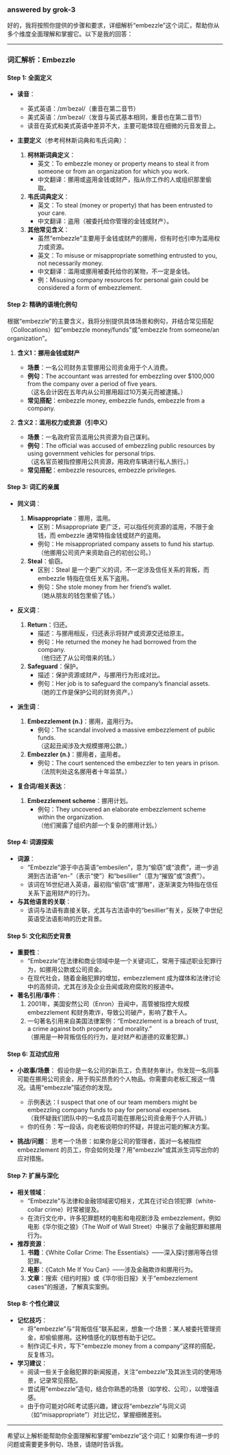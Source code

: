 ### answered by grok-3
好的，我将按照你提供的步骤和要求，详细解析“embezzle”这个词汇，帮助你从多个维度全面理解和掌握它。以下是我的回答：

---

### **词汇解析：Embezzle**

#### **Step 1: 全面定义**

- **读音**：
  - 英式英语：/ɪmˈbezəl/（重音在第二音节）
  - 美式英语：/ɪmˈbezəl/（发音与英式基本相同，重音也在第二音节）
  - 读音在英式和美式英语中差异不大，主要可能体现在细微的元音发音上。

- **主要定义**（参考柯林斯词典和韦氏词典）：
  1. **柯林斯词典定义**：
     - 英文：To embezzle money or property means to steal it from someone or from an organization for which you work.
     - 中文翻译：挪用或盗用金钱或财产，指从你工作的人或组织那里偷取。
  2. **韦氏词典定义**：
     - 英文：To steal (money or property) that has been entrusted to your care.
     - 中文翻译：盗用（被委托给你管理的金钱或财产）。
  3. **其他常见含义**：
     - 虽然“embezzle”主要用于金钱或财产的挪用，但有时也引申为滥用权力或资源。
     - 英文：To misuse or misappropriate something entrusted to you, not necessarily money.
     - 中文翻译：滥用或挪用被委托给你的某物，不一定是金钱。
     - 例：Misusing company resources for personal gain could be considered a form of embezzlement.

#### **Step 2: 精确的语境化例句**

根据“embezzle”的主要含义，我将分别提供具体场景和例句，并结合常见搭配（Collocations）如“embezzle money/funds”或“embezzle from someone/an organization”。

1. **含义1：挪用金钱或财产**
   - **场景**：一名公司财务主管挪用公司资金用于个人消费。
   - **例句**：The accountant was arrested for embezzling over $100,000 from the company over a period of five years.  
     （这名会计因在五年内从公司挪用超过10万美元而被逮捕。）
   - **常见搭配**：embezzle money, embezzle funds, embezzle from a company.

2. **含义2：滥用权力或资源（引申义）**
   - **场景**：一名政府官员滥用公共资源为自己谋利。
   - **例句**：The official was accused of embezzling public resources by using government vehicles for personal trips.  
     （这名官员被指控挪用公共资源，用政府车辆进行私人旅行。）
   - **常见搭配**：embezzle resources, embezzle privileges.

#### **Step 3: 词汇的亲属**

- **同义词**：
  1. **Misappropriate**：挪用，滥用。
     - 区别：Misappropriate 更广泛，可以指任何资源的滥用，不限于金钱，而 embezzle 通常特指金钱或财产的盗用。
     - 例句：He misappropriated company assets to fund his startup.  
       （他挪用公司资产来资助自己的初创公司。）
  2. **Steal**：偷窃。
     - 区别：Steal 是一个更广义的词，不一定涉及信任关系的背叛，而 embezzle 特指在信任关系下盗用。
     - 例句：She stole money from her friend’s wallet.  
       （她从朋友的钱包里偷了钱。）

- **反义词**：
  1. **Return**：归还。
     - 描述：与挪用相反，归还表示将财产或资源交还给原主。
     - 例句：He returned the money he had borrowed from the company.  
       （他归还了从公司借来的钱。）
  2. **Safeguard**：保护。
     - 描述：保护资源或财产，与挪用行为形成对比。
     - 例句：Her job is to safeguard the company’s financial assets.  
       （她的工作是保护公司的财务资产。）

- **派生词**：
  1. **Embezzlement (n.)**：挪用，盗用行为。
     - 例句：The scandal involved a massive embezzlement of public funds.  
       （这起丑闻涉及大规模挪用公款。）
  2. **Embezzler (n.)**：挪用者，盗用者。
     - 例句：The court sentenced the embezzler to ten years in prison.  
       （法院判处这名挪用者十年监禁。）

- **复合词/相关表达**：
  1. **Embezzlement scheme**：挪用计划。
     - 例句：They uncovered an elaborate embezzlement scheme within the organization.  
       （他们揭露了组织内部一个复杂的挪用计划。）

#### **Step 4: 词源探索**

- **词源**：
  - “Embezzle”源于中古英语“embesilen”，意为“偷窃”或“浪费”，进一步追溯到古法语“en-”（表示“使”）和“besillier”（意为“摧毁”或“浪费”）。
  - 该词在16世纪进入英语，最初指“偷窃”或“挪用”，逐渐演变为特指在信任关系下盗用财产的行为。
- **与其他语言的关联**：
  - 该词与法语有直接关联，尤其与古法语中的“besillier”有关，反映了中世纪英语受法语影响的历史背景。

#### **Step 5: 文化和历史背景**

- **重要性**：
  - “Embezzle”在法律和商业领域中是一个关键词汇，常用于描述职业犯罪行为，如挪用公款或公司资金。
  - 在现代社会，随着金融犯罪的增加，embezzlement 成为媒体和法律讨论中的高频词，尤其在涉及企业丑闻或政府腐败的报道中。
- **著名引用/事件**：
  1. 2001年，美国安然公司（Enron）丑闻中，高管被指控大规模 embezzlement 和财务欺诈，导致公司破产，影响了数千人。
  2. 一句著名引用来自美国法律案例：“Embezzlement is a breach of trust, a crime against both property and morality.”  
     （挪用是一种背叛信任的行为，是对财产和道德的双重犯罪。）

#### **Step 6: 互动式应用**

- **小故事/场景**：
  假设你是一名公司的新员工，负责财务审计。你发现一名同事可能在挪用公司资金，用于购买昂贵的个人物品。你需要向老板汇报这一情况。请用“embezzle”描述你的发现。
  - 示例表达：I suspect that one of our team members might be embezzling company funds to pay for personal expenses.  
    （我怀疑我们团队中的一名成员可能在挪用公司资金用于个人开销。）
  - 你的任务：写一段话，向老板说明你的怀疑，并提出可能的解决方案。

- **挑战/问题**：
  思考一个场景：如果你是公司的管理者，面对一名被指控 embezzlement 的员工，你会如何处理？用“embezzle”或其派生词写出你的应对措施。

#### **Step 7: 扩展与深化**

- **相关领域**：
  - “Embezzle”与法律和金融领域密切相关，尤其在讨论白领犯罪（white-collar crime）时常被提及。
  - 在流行文化中，许多犯罪题材的电影和电视剧涉及 embezzlement，例如电影《华尔街之狼》（The Wolf of Wall Street）中展示了金融犯罪和挪用行为。
- **推荐资源**：
  1. **书籍**：《White Collar Crime: The Essentials》——深入探讨挪用等白领犯罪。
  2. **电影**：《Catch Me If You Can》——涉及金融欺诈和挪用行为。
  3. **文章**：搜索《纽约时报》或《华尔街日报》关于“embezzlement cases”的报道，了解真实案例。

#### **Step 8: 个性化建议**

- **记忆技巧**：
  - 将“embezzle”与“背叛信任”联系起来，想象一个场景：某人被委托管理资金，却偷偷挪用。这种情感化的联想有助于记忆。
  - 制作词汇卡片，写下“embezzle money from a company”这样的搭配，反复练习。
- **学习建议**：
  - 阅读一些关于金融犯罪的新闻报道，关注“embezzle”及其派生词的使用场景，记录常见搭配。
  - 尝试用“embezzle”造句，结合你熟悉的场景（如学校、公司），以增强语感。
  - 由于你可能对GRE考试感兴趣，建议将“embezzle”与同义词（如“misappropriate”）对比记忆，掌握细微差别。

---

希望以上解析能帮助你全面理解和掌握“embezzle”这个词汇！如果你有进一步的问题或需要更多例句、场景，请随时告诉我。